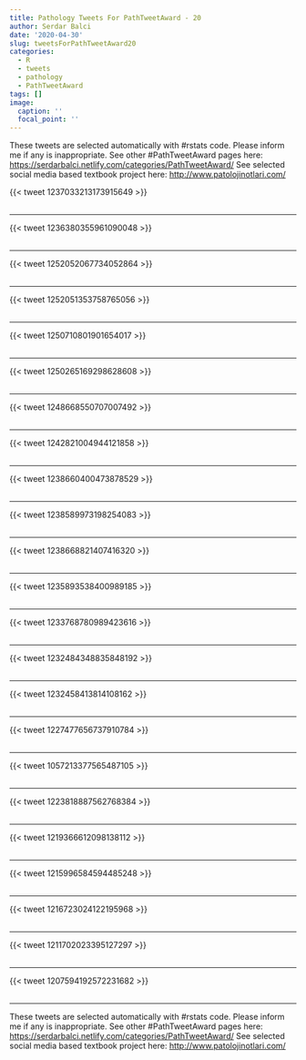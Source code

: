 ```yaml
---
title: Pathology Tweets For PathTweetAward - 20
author: Serdar Balci
date: '2020-04-30'
slug: tweetsForPathTweetAward20
categories:
  - R
  - tweets
  - pathology
  - PathTweetAward
tags: []
image:
  caption: ''
  focal_point: ''
---
```



These tweets are selected automatically with #rstats code. Please inform me if any is inappropriate.
See other #PathTweetAward pages here: https://serdarbalci.netlify.com/categories/PathTweetAward/ 
See selected social media based textbook project here: http://www.patolojinotlari.com/

{{< tweet 1237033213173915649 >}}
<br>
<br>
<hr>
{{< tweet 1236380355961090048 >}}
<br>
<br>
<hr>
{{< tweet 1252052067734052864 >}}
<br>
<br>
<hr>
{{< tweet 1252051353758765056 >}}
<br>
<br>
<hr>
{{< tweet 1250710801901654017 >}}
<br>
<br>
<hr>
{{< tweet 1250265169298628608 >}}
<br>
<br>
<hr>
{{< tweet 1248668550707007492 >}}
<br>
<br>
<hr>
{{< tweet 1242821004944121858 >}}
<br>
<br>
<hr>
{{< tweet 1238660400473878529 >}}
<br>
<br>
<hr>
{{< tweet 1238589973198254083 >}}
<br>
<br>
<hr>
{{< tweet 1238668821407416320 >}}
<br>
<br>
<hr>
{{< tweet 1235893538400989185 >}}
<br>
<br>
<hr>
{{< tweet 1233768780989423616 >}}
<br>
<br>
<hr>
{{< tweet 1232484348835848192 >}}
<br>
<br>
<hr>
{{< tweet 1232458413814108162 >}}
<br>
<br>
<hr>
{{< tweet 1227477656737910784 >}}
<br>
<br>
<hr>
{{< tweet 1057213377565487105 >}}
<br>
<br>
<hr>
{{< tweet 1223818887562768384 >}}
<br>
<br>
<hr>
{{< tweet 1219366612098138112 >}}
<br>
<br>
<hr>
{{< tweet 1215996584594485248 >}}
<br>
<br>
<hr>
{{< tweet 1216723024122195968 >}}
<br>
<br>
<hr>
{{< tweet 1211702023395127297 >}}
<br>
<br>
<hr>
{{< tweet 1207594192572231682 >}}
<br>
<br>
<hr>


These tweets are selected automatically with #rstats code. Please inform me if any is inappropriate.
See other #PathTweetAward pages here: https://serdarbalci.netlify.com/categories/PathTweetAward/ 
See selected social media based textbook project here: http://www.patolojinotlari.com/

